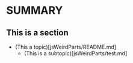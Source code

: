 # SUMMARY

## This is a section

* (This a topic)[jsWeirdParts/README.md]
	* (This is a subtopic)[jsWeirdParts/test.md]
